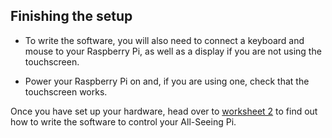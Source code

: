## Finishing the setup

- To write the software, you will also need to connect a keyboard and mouse to your Raspberry Pi, as well as a display if you are not using the touchscreen.

- Power your Raspberry Pi on and, if you are using one, check that the touchscreen works.

Once you have set up your hardware, head over to [worksheet 2](worksheet2.md) to find out how to write the software to control your All-Seeing Pi.


